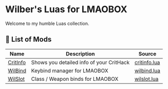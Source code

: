 # Wilber's Luas for LMAOBOX

Welcome to my humble Luas collection.

## 📜 List of Mods
| Name | Description | Source |
|---|---|---|
| [CritInfo](https://github.com/GNWilber/lmaobox-luas-public/blob/main/critinfo/README.md) | Shows you detailed info of your CritHack | [critinfo.lua](https://github.com/GNWilber/lmaobox-luas-public/blob/main/critinfo/critinfo.lua) |
| [WilBind](https://github.com/GNWilber/lmaobox-luas-public/blob/main/wilbind/README.md) | Keybind manager for LMAOBOX | [wilbind.lua](https://github.com/GNWilber/lmaobox-luas-public/blob/main/wilbind/wilbind.lua) |
| [WilSlot](https://github.com/GNWilber/lmaobox-luas-public/blob/main/wilbind/README.md) | Class / Weapon binds for LMAOBOX | [wilslot.lua](https://github.com/GNWilber/lmaobox-luas-public/blob/main/wilslot/wilslot.lua) |